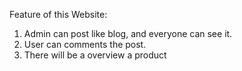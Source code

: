 Feature of this Website:

1. Admin can post like blog, and everyone can see it.
2. User can comments the post.
3. There will be a overview a product
